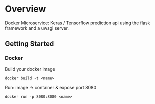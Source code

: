 # Overview

Docker Microservice: Keras / Tensorflow prediction api using the flask framework and a uwsgi server.

## Getting Started

### Docker

Build your docker image
```
docker build -t <name>
```

Run: image -> container & expose port 8080
```
docker run -p 8080:8080 <name> 
```


